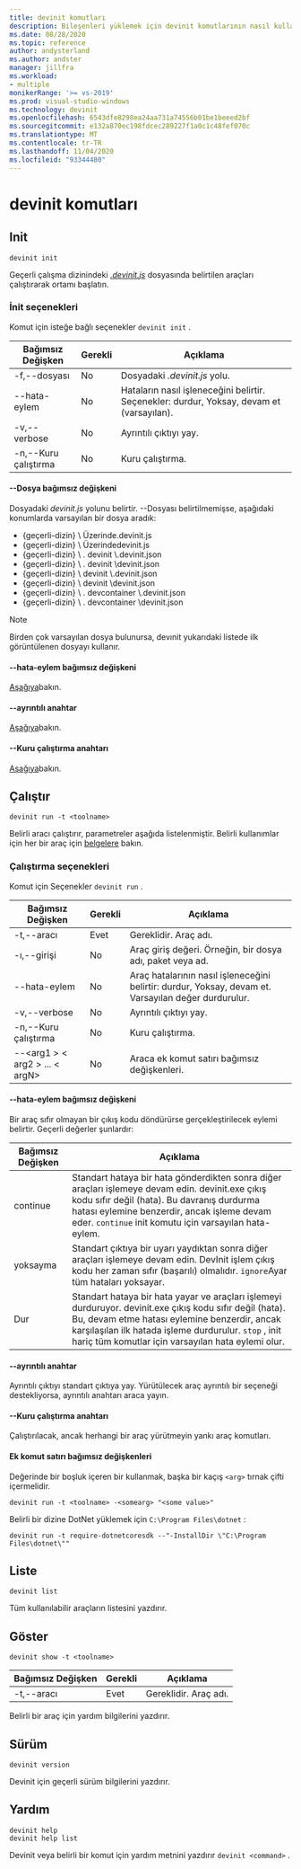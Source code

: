 ```yaml
---
title: devinit komutları
description: Bileşenleri yüklemek için devinit komutlarının nasıl kullanılacağına ilişkin ayrıntılar.
ms.date: 08/28/2020
ms.topic: reference
author: andysterland
ms.author: andster
manager: jillfra
ms.workload:
- multiple
monikerRange: '>= vs-2019'
ms.prod: visual-studio-windows
ms.technology: devinit
ms.openlocfilehash: 6543dfe8298ea24aa731a74556b01be1beeed2bf
ms.sourcegitcommit: e132a870ec198fdcec289227f1a0c1c48fef070c
ms.translationtype: MT
ms.contentlocale: tr-TR
ms.lasthandoff: 11/04/2020
ms.locfileid: "93344480"
---
```

# <a name="devinit-commands"></a>devinit komutları

## <a name="init"></a>Init

```console
devinit init
```

Geçerli çalışma dizinindeki [_.devinit.js_](devinit-json.md) dosyasında belirtilen araçları çalıştırarak ortamı başlatın.  

### <a name="options-for-init"></a>İnit seçenekleri

Komut için isteğe bağlı seçenekler `devinit init` .

| Bağımsız Değişken             | Gerekli | Açıklama                                                               |
|----------------------|----------|---------------------------------------------------------------------------|
| -f,--dosyası            | No       | Dosyadaki _.devinit.js_ yolu.                                         |
| --hata-eylem       | No       | Hataların nasıl işleneceğini belirtir. Seçenekler: durdur, Yoksay, devam et (varsayılan).|
| -v,--verbose         | No       | Ayrıntılı çıktıyı yay.                                                      |
| -n,--Kuru çalıştırma         | No       | Kuru çalıştırma.                                                                  |

#### <a name="--file-argument"></a>--Dosya bağımsız değişkeni

Dosyadaki _devinit.js_ yolunu belirtir. --Dosyası belirtilmemişse, aşağıdaki konumlarda varsayılan bir dosya aradık:

* {geçerli-dizin} \\ Üzerinde.devinit.js
* {geçerli-dizin} \\ Üzerindedevinit.js
* {geçerli-dizin} \\ . devinit \\.devinit.json
* {geçerli-dizin} \\ . devinit \\devinit.json
* {geçerli-dizin} \\ devinit \\.devinit.json
* {geçerli-dizin} \\ devinit \\devinit.json
* {geçerli-dizin} \\ . devcontainer \\.devinit.json
* {geçerli-dizin} \\ . devcontainer \\devinit.json

> [!NOTE]
> Birden çok varsayılan dosya bulunursa, devınit yukarıdaki listede ilk görüntülenen dosyayı kullanır.

#### <a name="--error-action-argument"></a>--hata-eylem bağımsız değişkeni

[Aşağıya](#options-for-run)bakın.

#### <a name="--verbose-switch"></a>--ayrıntılı anahtar

[Aşağıya](#options-for-run)bakın.

#### <a name="--dry-run-switch"></a>--Kuru çalıştırma anahtarı

[Aşağıya](#options-for-run)bakın.

## <a name="run"></a>Çalıştır

```console
devinit run -t <toolname>
```

Belirli aracı çalıştırır, parametreler aşağıda listelenmiştir. Belirli kullanımlar için her bir araç için [belgelere](devinit-tool-list.md) bakın.

### <a name="options-for-run"></a>Çalıştırma seçenekleri

Komut için Seçenekler `devinit run` .

| Bağımsız Değişken                                      | Gerekli | Açıklama                                                                          |
|-----------------------------------------------|----------|--------------------------------------------------------------------------------------|
| -t,--aracı                                     | Evet      | Gereklidir. Araç adı.                                                             |
| -ı,--girişi                                    | No       | Araç giriş değeri. Örneğin, bir dosya adı, paket veya ad.                     |
| --hata-eylem                                | No       | Araç hatalarının nasıl işleneceğini belirtir: durdur, Yoksay, devam et. Varsayılan değer durdurulur. |
| -v,--verbose                                  | No       | Ayrıntılı çıktıyı yay.                                                                 |
| -n,--Kuru çalıştırma                                  | No       | Kuru çalıştırma.                                                                             |
| --&lt;arg1 &gt; &lt; arg2 &gt; ... &lt; argN&gt;  | No       | Araca ek komut satırı bağımsız değişkenleri.                                       |

#### <a name="--error-action-argument"></a>--hata-eylem bağımsız değişkeni

Bir araç sıfır olmayan bir çıkış kodu döndürürse gerçekleştirilecek eylemi belirtir. Geçerli değerler şunlardır:

| Bağımsız Değişken | Açıklama                                                                                                                                                                                                                                                                           |
|----------|---------------------------------------------------------------------------------------------------------------------------------------------------------------------------------------------------------------------------------------------------------------------------------------|
| continue | Standart hataya bir hata gönderdikten sonra diğer araçları işlemeye devam edin. devinit.exe çıkış kodu sıfır değil (hata). Bu davranış durdurma hatası eylemine benzerdir, ancak işleme devam eder. `continue` init komutu için varsayılan hata-eylem.              |
| yoksayma   | Standart çıktıya bir uyarı yaydıktan sonra diğer araçları işlemeye devam edin. DevInit işlem çıkış kodu her zaman sıfır (başarılı) olmalıdır. `ignore`Ayar tüm hataları yoksayar.                                                                                                      |
| Dur     | Standart hataya bir hata yayar ve araçları işlemeyi durduruyor. devinit.exe çıkış kodu sıfır değil (hata). Bu, devam etme hatası eylemine benzerdir, ancak karşılaşılan ilk hatada işleme durdurulur. `stop` , init hariç tüm komutlar için varsayılan hata eylemi olur. |

#### <a name="--verbose-switch"></a>--ayrıntılı anahtar

Ayrıntılı çıktıyı standart çıktıya yay. Yürütülecek araç ayrıntılı bir seçeneği destekliyorsa, ayrıntılı anahtarı araca yayın.

#### <a name="--dry-run-switch"></a>--Kuru çalıştırma anahtarı

Çalıştırılacak, ancak herhangi bir araç yürütmeyin yankı araç komutları.

#### <a name="additional-command-line-arguments"></a>Ek komut satırı bağımsız değişkenleri

Değerinde bir boşluk içeren bir kullanmak, başka bir kaçış `<arg>` tırnak çifti içermelidir.

```console
devinit run -t <toolname> -<somearg> "<some value>"
```

Belirli bir dizine DotNet yüklemek için `C:\Program Files\dotnet` :

```console
devinit run -t require-dotnetcoresdk --"-InstallDir \"C:\Program Files\dotnet\""
```

## <a name="list"></a>Liste

```console
devinit list
```

Tüm kullanılabilir araçların listesini yazdırır.

## <a name="show"></a>Göster

```console
devinit show -t <toolname>
```

| Bağımsız Değişken       | Gerekli | Açıklama                                                                          |
|----------------|----------|--------------------------------------------------------------------------------------|
| -t,--aracı      | Evet      | Gereklidir. Araç adı.                                                             |

Belirli bir araç için yardım bilgilerini yazdırır.

## <a name="version"></a>Sürüm

```console
devinit version
```

Devinit için geçerli sürüm bilgilerini yazdırır.

## <a name="help"></a>Yardım

```console
devinit help
devinit help list
```

Devinit veya belirli bir komut için yardım metnini yazdırır `devinit <command>` .
 
